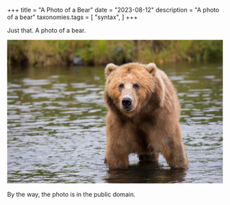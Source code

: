 +++
title = "A Photo of a Bear"
date = "2023-08-12"
description = "A photo of a bear"
taxonomies.tags = [
    "syntax",
]
+++

Just that. A photo of a bear.

![A photo of a bear](bear.jpg)

By the way, the photo is in the public domain.